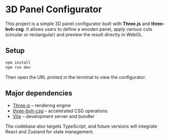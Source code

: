 # 3D Panel Configurator

This project is a simple 3D panel configurator built with **Three.js** and **three-bvh-csg**. It allows users to define a wooden panel, apply various cuts (circular or rectangular) and preview the result directly in WebGL.

## Setup

```bash
npm install
npm run dev
```

Then open the URL printed in the terminal to view the configurator.

## Major dependencies

- [Three.js](https://threejs.org/) – rendering engine
- [three-bvh-csg](https://github.com/gkjohnson/three-bvh-csg) – accelerated CSG operations
- [Vite](https://vitejs.dev/) – development server and bundler

The codebase also targets TypeScript, and future versions will integrate React and Zustand for state management.
